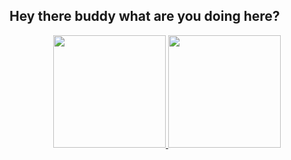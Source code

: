 ## Hey there buddy what are you doing here?
<div align="center">
  <a href="https://github.com/elitecarlson">
  <img height="180em" src="https://github-readme-stats.vercel.app/api?username=elitecarlson&show_icons=true&theme=github_dark&include_all_commits=true&count_private=true"/>
  <img height="180em" src="https://github-readme-stats.vercel.app/api/top-langs/?username=Elite-Carlson&layout=compact&langs_count=7&theme=github_dark&include_all_commits=true&count_private=true"/>
</div>
